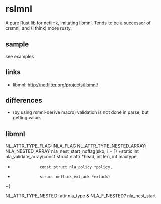 rslmnl
=======

A pure Rust lib for netlink, imitating libmnl.
Tends to be a successor of crsmnl, and (I think) more rusty.

sample
------

see examples


links
-----

* libmnl: http://netfilter.org/projects/libmnl/


differences
-----------

* (by using rsmnl-derive macro)
  validation is not done in parse, but getting value.


libmnl
------
NL_ATTR_TYPE_FLAG: NLA_FLAG
NL_ATTR_TYPE_NESTED_ARRAY: NLA_NESTED_ARRAY
  nla_nest_start_noflag(skb, i + 1)
+static int nla_validate_array(const struct nlattr *head, int len, int maxtype,
+			      const struct nla_policy *policy,
+			      struct netlink_ext_ack *extack)
+{

NL_ATTR_TYPE_NESTED: attr.nla_type & NLA_F_NESTED?
  nla_nest_start